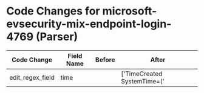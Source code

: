 # Code Changes for microsoft-evsecurity-mix-endpoint-login-4769 (Parser)

| Code Change | Field Name | Before | After |
|-------------|------------|--------|-------|
| edit_regex_field | time |  | ['TimeCreated SystemTime=(\'|")({time}\d\d\d\d-\d\d-\d\dT\d\d:\d\d:\d\d.\d\d\d\d\d\d\d\d\dZ)\'\/>'] |